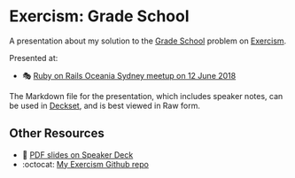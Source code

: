 # Exercism: Grade School

A presentation about my solution to the [Grade School][] problem on
[Exercism][].

Presented at:

- :performing_arts:
  [Ruby on Rails Oceania Sydney meetup on 12 June 2018][roro-meetup]

The Markdown file for the presentation, which includes speaker notes, can
be used in [Deckset][], and is best viewed in Raw form.

## Other Resources

- :card_index: [PDF slides on Speaker Deck][speakerdeck]
- :octocat: [My Exercism Github repo][]

[Deckset]: https://www.decksetapp.com/
[Exercism]: http://exercism.io/
[Grade School]: http://exercism.io/exercises/ruby/grade-school/readme
[My Exercism Github repo]: https://github.com/paulfioravanti/exercism
[roro-meetup]: https://www.meetup.com/Ruby-On-Rails-Oceania-Sydney/events/rxmjspyxjbqb/
[speakerdeck]: https://speakerdeck.com/paulfioravanti/exercism-grade-school
